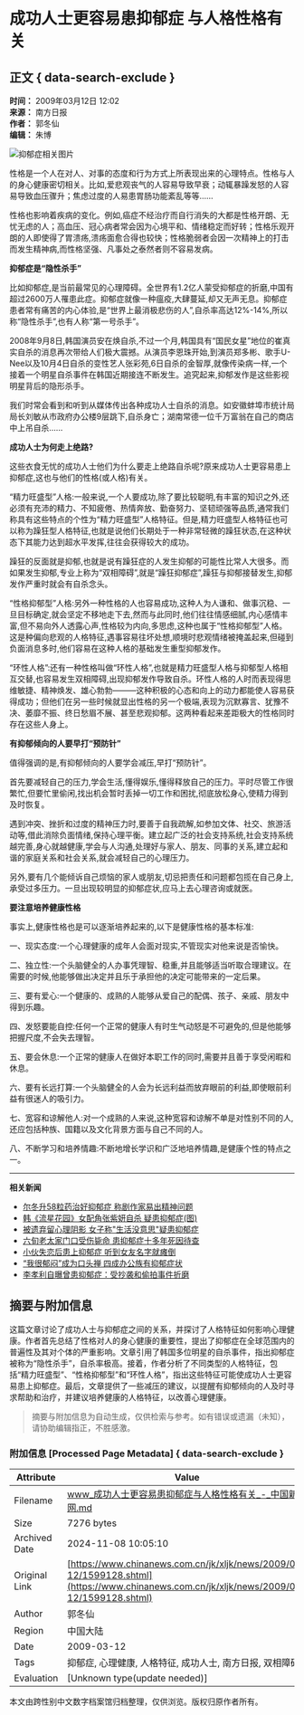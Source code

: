 # 成功人士更容易患抑郁症 与人格性格有关

## 正文 { data-search-exclude }


**时间：** 2009年03月12日 12:02  
**来源：** 南方日报  
**作者：** 郭冬仙  
**编辑：** 朱博  

![抑郁症相关图片](http://i2.chinanews.com/zwimg/01.jpg)

性格是一个人在对人、对事的态度和行为方式上所表现出来的心理特点。性格与人的身心健康密切相关。比如,爱悲观丧气的人容易导致早衰；动辄暴躁发怒的人容易导致血压骤升；焦虑过度的人易患胃肠功能紊乱等等……

性格也影响着疾病的变化。例如,癌症不经治疗而自行消失的大都是性格开朗、无忧无虑的人；高血压、冠心病者常会因为心境平和、情绪稳定而好转；性格乐观开朗的人即使得了胃溃疡,溃疡面愈合得也较快；性格脆弱者会因一次精神上的打击而发生精神病,而性格坚强、凡事处之泰然者则不容易发病。

**抑郁症是“隐性杀手”**

比如抑郁症,是当前最常见的心理障碍。全世界有1.2亿人蒙受抑郁症的折磨,中国有超过2600万人罹患此症。抑郁症就像一种瘟疫,大肆蔓延,却又无声无息。抑郁症患者常有痛苦的内心体验,是“世界上最消极悲伤的人”,自杀率高达12%-14%,所以称“隐性杀手”,也有人称“第一号杀手”。

2008年9月8日,韩国演员安在焕自杀,不过一个月,韩国具有“国民女星”地位的崔真实自杀的消息再次带给人们极大震撼。从演员李恩珠开始,到演员郑多彬、歌手U-Nee以及10月4日自杀的变性艺人张彩苑,6日自杀的金智厚,就像传染病一样,一个接着一个明星自杀事件在韩国近期接连不断发生。追究起来,抑郁发作是这些影视明星背后的隐形杀手。

我们时常会看到和听到从媒体传出各种成功人士自杀的消息。如安徽蚌埠市统计局局长刘敏从市政府办公楼9层跳下,自杀身亡；湖南常德一位千万富翁在自己的商店中上吊自杀……

**成功人士为何走上绝路?**

这些衣食无忧的成功人士他们为什么要走上绝路自杀呢?原来成功人士更容易患上抑郁症,这也与他们的性格(或人格)有关。

“精力旺盛型”人格:一般来说,一个人要成功,除了要比较聪明,有丰富的知识之外,还必须有充沛的精力、不知疲倦、热情奔放、勤奋努力、坚韧顽强等品质,通常我们称具有这些特点的个性为“精力旺盛型”人格特征。但是,精力旺盛型人格特征也可以称为躁狂型人格特征,也就是说他们长期处于一种非常轻微的躁狂状态,在这种状态下其能力达到超水平发挥,往往会获得较大的成功。

躁狂的反面就是抑郁,也就是说有躁狂症的人发生抑郁的可能性比常人大很多。而如果发生抑郁,专业上称为“双相障碍”,就是“躁狂抑郁症”,躁狂与抑郁接替发生,抑郁发作严重时就会有自杀念头。

“性格抑郁型”人格:另外一种性格的人也容易成功,这种人为人谦和、做事沉稳、一旦目标确定,就会坚定不移地走下去,然而与此同时,他们往往情感细腻,内心感情丰富,但不易向外人透露心声,性格较为内向,多思虑,这种也属于“性格抑郁型”人格。这是种偏向悲观的人格特征,遇事容易往坏处想,顺境时悲观情绪被掩盖起来,但碰到负面消息多时,他们容易在这种人格的基础发生重型抑郁发作。

“环性人格”:还有一种性格叫做“环性人格”,也就是精力旺盛型人格与抑郁型人格相互交替,也容易发生双相障碍,出现抑郁发作导致自杀。环性人格的人时而表现得思维敏捷、精神焕发、雄心勃勃———这种积极的心态和向上的动力都能使人容易获得成功；但他们在另一些时候就显出性格的另一个极端,表现为沉默寡言、犹豫不决、萎靡不振、终日愁眉不展、甚至悲观抑郁。这两种看起来差距极大的性格同时存在这些人身上。

**有抑郁倾向的人要早打“预防针”**

值得强调的是,有抑郁倾向的人要学会减压,早打“预防针”。

首先要减轻自己的压力,学会生活,懂得娱乐,懂得释放自己的压力。平时尽管工作很繁忙,但要忙里偷闲,找出机会暂时丢掉一切工作和困扰,彻底放松身心,使精力得到及时恢复。

遇到冲突、挫折和过度的精神压力时,要善于自我疏解,如参加文体、社交、旅游活动等,借此消除负面情绪,保持心理平衡。建立起广泛的社会支持系统,社会支持系统越完善,身心就越健康,学会与人沟通,处理好与家人、朋友、同事的关系,建立起和谐的家庭关系和社会关系,就会减轻自己的心理压力。

另外,要有几个能倾诉自己烦恼的家人或朋友,切忌把责任和问题都包揽在自己身上,承受过多压力。一旦出现较明显的抑郁症状,应马上去心理咨询或就医。

**要注意培养健康性格**

事实上,健康性格也是可以逐渐培养起来的,以下是健康性格的基本标准:

一、现实态度:一个心理健康的成年人会面对现实,不管现实对他来说是否愉快。

二、独立性:一个头脑健全的人办事凭理智、稳重,并且能够适当听取合理建议。在需要的时候,他能够做出决定并且乐于承担他的决定可能带来的一定后果。

三、要有爱心:一个健康的、成熟的人能够从爱自己的配偶、孩子、亲戚、朋友中得到乐趣。

四、发怒要能自控:任何一个正常的健康人有时生气动怒是不可避免的,但是他能够把握尺度,不会失去理智。

五、要会休息:一个正常的健康人在做好本职工作的同时,需要并且善于享受闲暇和休息。

六、要有长远打算:一个头脑健全的人会为长远利益而放弃眼前的利益,即使眼前利益有很迷人的吸引力。

七、宽容和谅解他人:对一个成熟的人来说,这种宽容和谅解不单是对性别不同的人,还应包括种族、国籍以及文化背景方面与自己不同的人。

八、不断学习和培养情趣:不断地增长学识和广泛地培养情趣,是健康个性的特点之一。

--- 

**相关新闻**

- [尔冬升58粒药治好抑郁症 称剧作家易出精神问题](http://www.chinanews.com.cn/yl/yrfc/news/2009/03-09/1594279.shtml)
- [韩《流星花园》女配角张紫妍自杀 疑患抑郁症(图)](http://www.chinanews.com.cn/yl/yrfc/news/2009/03-09/1593154.shtml)
- [被遗弃留心理阴影 女子称"生活没意思"疑患抑郁症](http://www.chinanews.com.cn/jk/xljk/news/2009/03-04/1587895.shtml)
- [六旬老太家门口受伤毙命 患抑郁症十多年死因待查](http://www.chinanews.com.cn/jk/ysbb/news/2009/02-13/1562548.shtml)
- [小伙失恋后患上抑郁症 听到女友名字就瘫倒](http://www.chinanews.com.cn/life/news/2009/02-12/1559738.shtml)
- [“我很郁闷”成为口头禅 四成办公族有抑郁症状](http://www.chinanews.com.cn/jk/kong/news/2009/01-22/1538441.shtml)
- [李孝利自曝曾患抑郁症：受抄袭和偷拍事件折磨](http://www.chinanews.com.cn/yl/ytcf/news/2009/01-20/1535614.shtml)

## 摘要与附加信息

<!-- tcd_abstract -->
这篇文章讨论了成功人士与抑郁症之间的关系，并探讨了人格特征如何影响心理健康。作者首先总结了性格对人的身心健康的重要性，提出了抑郁症在全球范围内的普遍性及其对个体的严重影响。文章引用了韩国多位明星的自杀事件，指出抑郁症被称为“隐性杀手”，自杀率极高。接着，作者分析了不同类型的人格特征，包括“精力旺盛型”、“性格抑郁型”和“环性人格”，指出这些特征可能使成功人士更容易患上抑郁症。最后，文章提供了一些减压的建议，以提醒有抑郁倾向的人及时寻求帮助和治疗，并建议培养健康的人格特征，以改善心理健康。
<!-- tcd_abstract_end -->

> 摘要与附加信息为自动生成，仅供检索与参考。如有错误或遗漏（未知），请协助编辑指正，不胜感激。

### 附加信息 [Processed Page Metadata] { data-search-exclude }

| Attribute       | Value                                  |
|-----------------|----------------------------------------|
| Filename        | www_成功人士更容易患抑郁症与人格性格有关_-_中国新闻网.md                             |
| Size            | 7276 bytes                           |
| Archived Date   | 2024-11-08 10:05:10                             |
| Original Link   | [https://www.chinanews.com.cn/jk/xljk/news/2009/03-12/1599128.shtml](https://www.chinanews.com.cn/jk/xljk/news/2009/03-12/1599128.shtml)                       |
| Author          | 郭冬仙                               |
| Region          | 中国大陆                               |
| Date            | 2009-03-12                                 |
| Tags            | 抑郁症, 心理健康, 人格特征, 成功人士, 南方日报, 双相障碍                                 |
| Evaluation            | [Unknown type(update needed)]                                 |
<!-- tcd_table_end -->

本文由跨性别中文数字档案馆归档整理，仅供浏览。版权归原作者所有。
